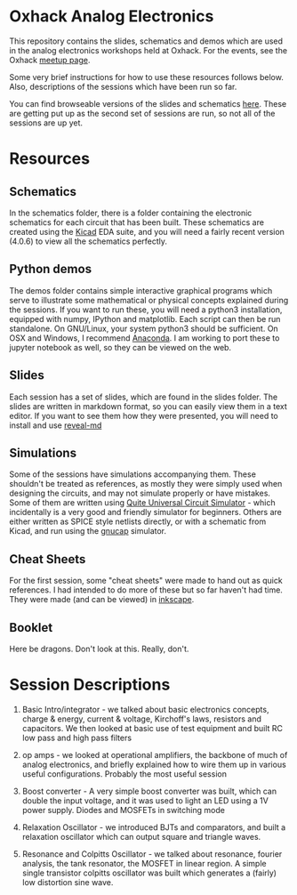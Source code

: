 Oxhack Analog Electronics
========================

This repository contains the slides, schematics and demos which are used in the analog electronics workshops held at Oxhack. For the events, see the Oxhack [meetup page](https://www.meetup.com/Oxford-Hackspace).

Some very brief instructions for how to use these resources follows below. Also, descriptions of the sessions which have been run so far.

You can find browseable versions of the slides and schematics [here](https://weatherhead99.github.io/oxhack_analog_electronics/). These are getting put up as the second set of sessions are run, so not all of the sessions are up yet.


Resources
=========

Schematics
---------

In the schematics folder, there is a folder containing the electronic schematics for each circuit that has been built. These schematics are created using the [Kicad](http://kicad-pcb.org) EDA suite, and you will need a fairly recent version (4.0.6) to view all the schematics perfectly.


Python demos
------------

The demos folder contains simple interactive graphical programs which serve to illustrate some mathematical or physical concepts explained during the sessions. If you want to run these, you will need a python3 installation, equipped with numpy, IPython and matplotlib. Each script can then be run standalone. On GNU/Linux, your system python3 should be sufficient. On OSX and Windows, I recommend [Anaconda](https://www.anaconda.com/download). I am working to port these to jupyter notebook as well, so they can be viewed on the web.

Slides
------

Each session has a set of slides, which are found in the slides folder. The slides are written in markdown format, so you can easily view them in a text editor. If you want to see them how they were presented, you will need to install and use [reveal-md](https://github.com/webpro/reveal-md)

Simulations
-----------
Some of the sessions have simulations accompanying them. These shouldn't be treated as references, as mostly they were simply used when designing the circuits, and may not simulate properly or have mistakes. Some of them are written using [Quite Universal Circuit Simulator](http://qucs.sourceforge.net/) - which incidentally is a very good and friendly simulator for beginners. Others are either written as SPICE style netlists directly, or with a schematic from Kicad, and run using the [gnucap](http://gnucap.org) simulator.

Cheat Sheets
------------
For the first session, some "cheat sheets" were made to hand out as quick references. I had intended to do more of these but so far haven't had time. They were made (and can be viewed) in [inkscape](https://inkscape.org). 

Booklet
-------

Here be dragons. Don't look at this. Really, don't.


Session Descriptions
====================

1) Basic Intro/integrator - we talked about basic electronics concepts, charge & energy, current & voltage, Kirchoff's laws, resistors and capacitors. We then looked at basic use of test equipment and built RC low pass and high pass filters

2) op amps - we looked at operational amplifiers, the backbone of much of analog electronics, and briefly explained how to wire them up in various useful configurations. Probably the most useful session

3) Boost converter - A very simple boost converter was built, which can double the input voltage, and it was used to light an LED using a 1V power supply. Diodes and MOSFETs in switching mode 

4) Relaxation Oscillator - we introduced BJTs and comparators, and built a relaxation oscillator which can output square and triangle waves.

5) Resonance and Colpitts Oscillator - we talked about resonance, fourier analysis, the tank resonator, the MOSFET in linear region. A simple single transistor colpitts oscillator was built which generates a (fairly) low distortion sine wave.
